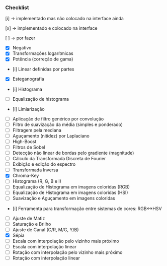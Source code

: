 ### Checklist

[i] -> implementado mas não colocado na interface ainda

[x] -> implementado e colocado na interface

[ ] -> por fazer

- [x] Negativo
- [x] Transformações logarítmicas
- [x] Potência (correção de gama)
- [i] Linear definidas por partes
- [x] Esteganografia
- [i] Histograma 
- [ ] Equalização de histograma
- [i] Limiarização 
- [ ] Aplicação de filtro genérico por convolução
- [ ] Filtro de suavização da média (simples e ponderado) 
- [ ] Filtragem pela mediana 
- [ ] Aguçamento (nitidez) por Laplaciano 
- [ ] High-Boost 
- [ ] Filtros de Sobel 
- [ ] Detecção não linear de bordas pelo gradiente (magnitude) 
- [ ] Cálculo da Transformada Discreta de Fourier 
- [ ] Exibição e edição do espectro
- [ ] Transformada Inversa 
- [x] Chroma-Key 
- [ ] Histograma (R, G, B e I) 
- [ ] Equalização de Histograma em imagens coloridas (RGB) 
- [ ] Equalização de Histograma em imagens coloridas (HSI) 
- [ ] Suavização e Aguçamento em imagens coloridas 
- [i] Ferramenta para transformação entre sistemas de cores: RGB<->HSV
- [ ] Ajuste de Matiz 
- [ ] Saturação e Brilho 
- [ ] Ajuste de Canal (C/R, M/G, Y/B) 
- [x] Sépia 
- [ ] Escala com interpolação pelo vizinho mais próximo 
- [ ] Escala com interpolação linear
- [ ] Rotação com interpolação pelo vizinho mais próximo 
- [ ] Rotação com interpolação linear
